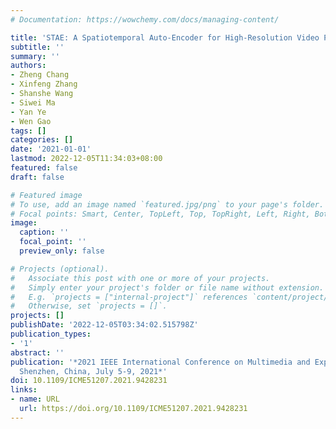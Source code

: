 ```yaml
---
# Documentation: https://wowchemy.com/docs/managing-content/

title: 'STAE: A Spatiotemporal Auto-Encoder for High-Resolution Video Prediction'
subtitle: ''
summary: ''
authors:
- Zheng Chang
- Xinfeng Zhang
- Shanshe Wang
- Siwei Ma
- Yan Ye
- Wen Gao
tags: []
categories: []
date: '2021-01-01'
lastmod: 2022-12-05T11:34:03+08:00
featured: false
draft: false

# Featured image
# To use, add an image named `featured.jpg/png` to your page's folder.
# Focal points: Smart, Center, TopLeft, Top, TopRight, Left, Right, BottomLeft, Bottom, BottomRight.
image:
  caption: ''
  focal_point: ''
  preview_only: false

# Projects (optional).
#   Associate this post with one or more of your projects.
#   Simply enter your project's folder or file name without extension.
#   E.g. `projects = ["internal-project"]` references `content/project/deep-learning/index.md`.
#   Otherwise, set `projects = []`.
projects: []
publishDate: '2022-12-05T03:34:02.515798Z'
publication_types:
- '1'
abstract: ''
publication: '*2021 IEEE International Conference on Multimedia and Expo, ICME 2021,
  Shenzhen, China, July 5-9, 2021*'
doi: 10.1109/ICME51207.2021.9428231
links:
- name: URL
  url: https://doi.org/10.1109/ICME51207.2021.9428231
---
```

